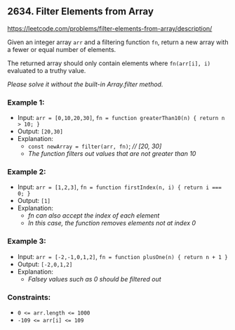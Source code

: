 ## 2634. Filter Elements from Array

<https://leetcode.com/problems/filter-elements-from-array/description/>

Given an integer array `arr` and a filtering function `fn`, return a new array with a fewer or equal number of elements.

The returned array should only contain elements where `fn(arr[i], i)` evaluated to a truthy value.

_Please solve it without the built-in Array.filter method._

### Example 1:

- Input: `arr = [0,10,20,30]`, `fn = function greaterThan10(n) { return n > 10; }`
- Output: `[20,30]`
- Explanation:
  - `const newArray = filter(arr, fn)`; _// [20, 30]_
  - _The function filters out values that are not greater than 10_

### Example 2:

- Input: `arr = [1,2,3]`, `fn = function firstIndex(n, i) { return i === 0; }`
- Output: `[1]`
- Explanation:
  - _fn can also accept the index of each element_
  - _In this case, the function removes elements not at index 0_

### Example 3:

- Input: `arr = [-2,-1,0,1,2]`, `fn = function plusOne(n) { return n + 1 }`
- Output: `[-2,0,1,2]`
- Explanation:
  - _Falsey values such as 0 should be filtered out_

### Constraints:

- `0 <= arr.length <= 1000`
- `-109 <= arr[i] <= 109`
